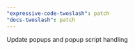 ```yaml
---
"expressive-code-twoslash": patch
"docs-twoslash": patch
---
```


Update popups and popup script handling
